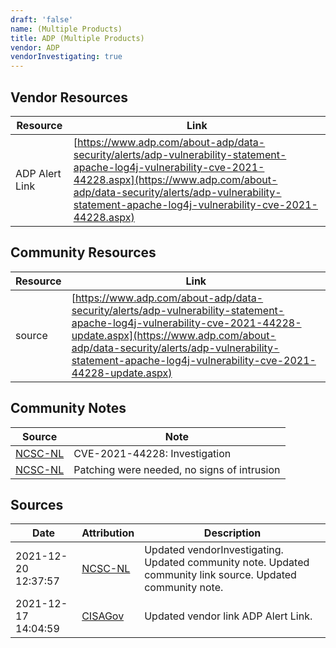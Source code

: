 ```yaml
---
draft: 'false'
name: (Multiple Products)
title: ADP (Multiple Products)
vendor: ADP
vendorInvestigating: true
---
```


## Vendor Resources
| Resource | Link |
| --- | --- |
| ADP Alert Link | [https://www.adp.com/about-adp/data-security/alerts/adp-vulnerability-statement-apache-log4j-vulnerability-cve-2021-44228.aspx](https://www.adp.com/about-adp/data-security/alerts/adp-vulnerability-statement-apache-log4j-vulnerability-cve-2021-44228.aspx) |

## Community Resources
| Resource | Link |
| --- | --- |
| source | [https://www.adp.com/about-adp/data-security/alerts/adp-vulnerability-statement-apache-log4j-vulnerability-cve-2021-44228-update.aspx](https://www.adp.com/about-adp/data-security/alerts/adp-vulnerability-statement-apache-log4j-vulnerability-cve-2021-44228-update.aspx) |

## Community Notes
| Source | Note |
| --- | --- |
| [NCSC-NL](https://github.com/NCSC-NL/log4shell/blob/main/software/README.md) | CVE-2021-44228: Investigation </ul> |
| [NCSC-NL](https://github.com/NCSC-NL/log4shell/blob/main/software/README.md) | Patching were needed, no signs of intrusion |

## Sources
| Date | Attribution | Description |
| --- | --- | --- |
| 2021-12-20 12:37:57 | [NCSC-NL](https://github.com/NCSC-NL/log4shell/blob/main/software/README.md) | Updated vendorInvestigating. Updated community note. Updated community link source. Updated community note.  |
| 2021-12-17 14:04:59 | [CISAGov](https://raw.githubusercontent.com/cisagov/log4j-affected-db/develop/README.md) | Updated vendor link ADP Alert Link.  |
